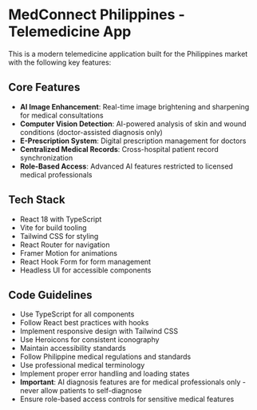 <!-- Use this file to provide workspace-specific custom instructions to Copilot. For more details, visit https://code.visualstudio.com/docs/copilot/copilot-customization#_use-a-githubcopilotinstructionsmd-file -->

# MedConnect Philippines - Telemedicine App

This is a modern telemedicine application built for the Philippines market with the following key features:

## Core Features
- **AI Image Enhancement**: Real-time image brightening and sharpening for medical consultations
- **Computer Vision Detection**: AI-powered analysis of skin and wound conditions (doctor-assisted diagnosis only)
- **E-Prescription System**: Digital prescription management for doctors
- **Centralized Medical Records**: Cross-hospital patient record synchronization
- **Role-Based Access**: Advanced AI features restricted to licensed medical professionals

## Tech Stack
- React 18 with TypeScript
- Vite for build tooling
- Tailwind CSS for styling
- React Router for navigation
- Framer Motion for animations
- React Hook Form for form management
- Headless UI for accessible components

## Code Guidelines
- Use TypeScript for all components
- Follow React best practices with hooks
- Implement responsive design with Tailwind CSS
- Use Heroicons for consistent iconography
- Maintain accessibility standards
- Follow Philippine medical regulations and standards
- Use professional medical terminology
- Implement proper error handling and loading states
- **Important**: AI diagnosis features are for medical professionals only - never allow patients to self-diagnose
- Ensure role-based access controls for sensitive medical features
